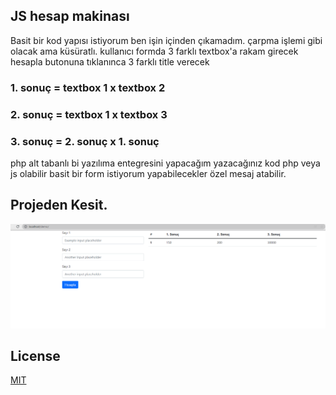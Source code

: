 ## JS hesap makinası

Basit bir kod yapısı istiyorum ben işin içinden çıkamadım. 
çarpma işlemi gibi olacak ama küsüratlı. 
kullanıcı formda 3 farklı textbox'a rakam girecek hesapla butonuna tıklanınca 3 farklı title verecek
### 1. sonuç = textbox 1 x textbox 2
### 2. sonuç = textbox 1 x textbox 3
### 3. sonuç = 2. sonuç x 1. sonuç
php alt tabanlı bi yazılıma entegresini yapacağım yazacağınız kod php veya js olabilir basit bir form istiyorum yapabilecekler özel mesaj atabilir. 

## Projeden Kesit.
![](solution.png)

## License

[MIT](https://choosealicense.com/licenses/mit/)
